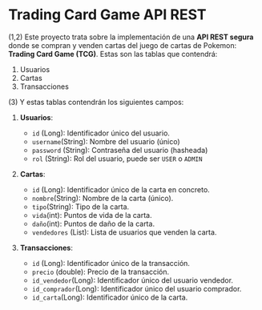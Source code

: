 # Trading Card Game API REST

(1,2) Este proyecto trata sobre la implementación de una __API REST segura__ donde se compran y venden cartas del juego 
de cartas de Pokemon:
__Trading Card Game (TCG)__.
Estas son las tablas que contendrá:

1. Usuarios
2. Cartas
3. Transacciones

(3) Y estas tablas contendrán los siguientes campos:

1. __Usuarios__:
   - `id` (Long): Identificador único del usuario.
   - `username`(String): Nombre del usuario (único) 
   - `password` (String): Contraseña del usuario (hasheada)
   - `rol` (String): Rol del usuario, puede ser `USER` o `ADMIN`

2. __Cartas__:
    - `id` (Long): Identificador único de la carta en concreto.
    - `nombre`(String): Nombre de la carta (único).
    - `tipo`(String): Tipo de la carta.
    - `vida`(int): Puntos de vida de la carta.
    - `daño`(int): Puntos de daño de la carta.
    - `vendedores` (List<Usuario>): Lista de usuarios que venden la carta.

3. __Transacciones__:
    - `id` (Long): Identificador único de la transacción.
    - `precio` (double): Precio de la transacción.
    - `id_vendedor`(Long): Identificador único del usuario vendedor.
    - `id_comprador`(Long): Identificador único del usuario comprador.
    - `id_carta`(Long): Identificador único de la carta.




